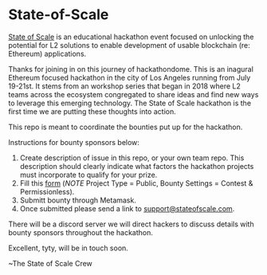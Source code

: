 # State-of-Scale
[State of Scale](stateofscale.com) is an educational hackathon event focused on unlocking the potential for L2 solutions to enable development of usable blockchain (re: Ethereum) applications.

Thanks for joining in on this journey of hackathondome. This is an inagural Ethereum focused hackathon in the city of Los Angeles running from July 19-21st. It stems from an workshop series that began in 2018 where L2 teams across the ecosystem  congregated to share ideas and find new ways to leverage this emerging technology. The State of Scale hackathon is the first time we are putting these thoughts into action.

This repo is meant to coordinate the bounties put up for the hackathon. 

Instructions for bounty sponsors below:

1. Create description of issue in this repo, or your own team repo. This description should clearly indicate what factors the hackathon projects must incorporate to qualify for your prize.
2. Fill this [form](https://gitcoin.co/funding/new?type=public) (_NOTE_ Project Type = Public, Bounty Settings = Contest & Permissionless).
3. Submitt bounty through Metamask.
4. Once submitted please send a link to support@stateofscale.com.

There will be a discord server we will direct hackers to discuss details with bounty sponsors throughout the hackathon.

Excellent, tyty, will be in touch soon. 

~The State of Scale Crew
